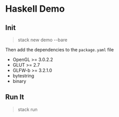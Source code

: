 # Haskell Demo

## Init

> stack new demo --bare

Then add the dependencies to the `package.yaml` file

- OpenGL >= 3.0.2.2
- GLUT >= 2.7
- GLFW-b >= 3.2.1.0
- bytestring
- binary


## Run It

> stack run


